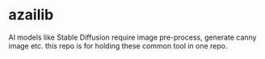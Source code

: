 # azailib

AI models like Stable Diffusion require image pre-process, generate canny image etc. this repo is for holding these common tool in one repo. 